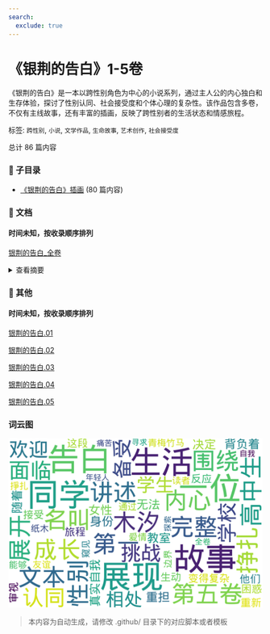 ```yaml
---
search:
  exclude: true
---
```



# 《银荆的告白》1-5卷

《银荆的告白》是一本以跨性别角色为中心的小说系列，通过主人公的内心独白和生存体验，探讨了性别认同、社会接受度和个体心理的复杂性。该作品包含多卷，不仅有主线故事，还有丰富的插画，反映了跨性别者的生活状态和情感旅程。


标签: `跨性别`, `小说`, `文学作品`, `生命故事`, `艺术创作`, `社会接受度`


总计 86 篇内容


### 📁 子目录

- [《银荆的告白》插画](《银荆的告白》插画) (80 篇内容)


### 📄 文档


#### 时间未知，按收录顺序排列



[银荆的告白_全卷](银荆的告白_全卷_page.md)<details><summary>查看摘要</summary>

本文件是《银荆的告白》的第一到第五卷的完整文本，讲述了一位名叫槻木汐的高中生的成长故事。故事围绕汐的生活与内心挣扎展开，特别是在性别认同方面所面临的挑战和变化。汐在学校里是一位备受欢迎的学生，但在与同学们的相处中，背负着无法展现真实自我的重担。随着汐决定以女性身份生活，教室里的气氛变得复杂，许多同学的反应生动地展现了他们对这一变化的困惑与接受。汐在这段旅程中也重新审视了与青梅竹马纸木的关系，并在友谊与爱情的边界上掙扎。通过汐的视角，读者能够窥见年轻人在寻求自我认同时所经历的痛苦与探索。
</details>



### 📎 其他


#### 时间未知，按收录顺序排列



[银荆的告白.01](银荆的告白.01.epub)


[银荆的告白.02](银荆的告白.02.epub)


[银荆的告白.03](银荆的告白.03.epub)


[银荆的告白.04](银荆的告白.04.epub)


[银荆的告白.05](银荆的告白.05.epub)


### 词云图

![摘要词云图](abstracts_wordcloud.png)


> 本内容为自动生成，请修改 .github/ 目录下的对应脚本或者模板
